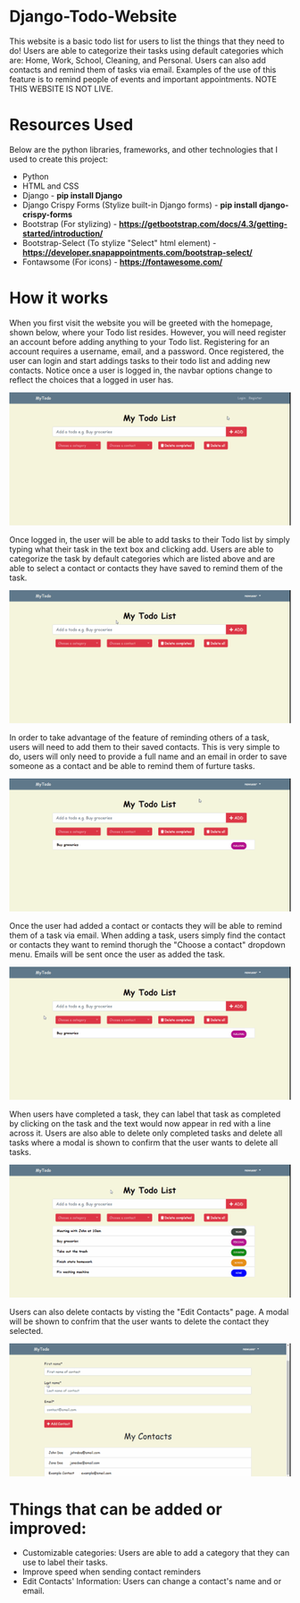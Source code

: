 # Django-Todo-Website
This website is a basic todo list for users to list the things that they need to do! Users are able to categorize their tasks using default categories which are: Home, Work, School, Cleaning, and Personal. Users can also add contacts and remind them of tasks via email. Examples of the use of this feature is to remind people of events and important appointments. NOTE THIS WEBSITE IS NOT LIVE.

# Resources Used
Below are the python libraries, frameworks, and other technologies that I used to create this project:
* Python
* HTML and CSS
* Django - **pip install Django**
* Django Crispy Forms (Stylize built-in Django forms) - **pip install django-crispy-forms**
* Bootstrap (For stylizing) - **https://getbootstrap.com/docs/4.3/getting-started/introduction/**
* Bootstrap-Select (To stylize "Select" html element) - **https://developer.snapappointments.com/bootstrap-select/**
* Fontawsome (For icons) - **https://fontawesome.com/**


# How it works
When you first visit the website you will be greeted with the homepage, shown below, where your Todo list resides. However, you will need register an account before adding anything to your Todo list. Registering for an account requires a username, email, and a password. Once registered, the user can login and start addings tasks to their todo list and adding new contacts. Notice once a user is logged in, the navbar options change to reflect the choices that a logged in user has.

![Registrating and account and loggin in](/gifs/registering_account.gif)

Once logged in, the user will be able to add tasks to their Todo list by simply typing what their task in the text box and clicking add. Users are able to categorize the task by default categories which are listed above and are able to select a contact or contacts they have saved to remind them of the task.

![Adding a task](/gifs/adding_task.gif)

In order to take advantage of the feature of reminding others of a task, users will need to add them to their saved contacts. This is very simple to do, users will only need to provide a full name and an email in order to save someone as a contact and be able to remind them of furture tasks.

![Adding a contact](/gifs/adding_contact.gif)

Once the user had added a contact or contacts they will be able to remind them of a task via email. When adding a task, users simply find the contact or contacts they want to remind thorugh the "Choose a contact" dropdown menu. Emails will be sent once the user as added the task.

![Adding a task and reminding contacts](gifs/inviting_contact.gif)

When users have completed a task, they can label that task as completed by clicking on the task and the text would now appear in red with a line across it. Users are also able to delete only completed tasks and delete all tasks where a modal is shown to confirm that the user wants to delete all tasks.

![Deleting tasks](gifs/deleting_tasks.gif)

Users can also delete contacts by visting the "Edit Contacts" page. A modal will be shown to confrim that the user wants to delete the contact they selected.

![Deleting Contacts](gifs/deleting_contacts.gif)

# Things that can be added or improved:
- Customizable categories: Users are able to add a category that they can use to label their tasks.
- Improve speed when sending contact reminders
- Edit Contacts' Information: Users can change a contact's name and or email.
